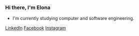 ### Hi there, I'm Elona

- I'm currently studying computer and software engineering.


[Linkedln](https://www.linkedin.com/in/elon%C3%AB-krasniqi-105155274/)
[Facebook](https://www.facebook.com/profile.php?id=100081740167734)
[Instagram](https://www.instagram.com/eloonakrasniqi/?next=%2F)